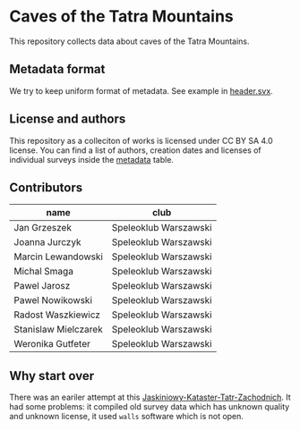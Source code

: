 # Caves of the Tatra Mountains

This repository collects data about caves of the Tatra Mountains.

## Metadata format

We try to keep uniform format of metadata. See example in [header.svx](./header.svx).

## License and authors

This repository as a colleciton of works is licensed under CC BY SA 4.0 license. You can find a list of authors, creation dates and licenses of individual surveys inside the [metadata](./compliance.md) table.

## Contributors

|        name        |         club        |
|--------------------|---------------------|
|    Jan Grzeszek    |Speleoklub Warszawski|
|   Joanna Jurczyk   |Speleoklub Warszawski|
| Marcin Lewandowski |Speleoklub Warszawski|
|    Michal Smaga    |Speleoklub Warszawski|
|    Pawel Jarosz    |Speleoklub Warszawski|
|  Pawel Nowikowski  |Speleoklub Warszawski|
| Radost Waszkiewicz |Speleoklub Warszawski|
|Stanislaw Mielczarek|Speleoklub Warszawski|
|  Weronika Gutfeter |Speleoklub Warszawski|


## Why start over

There was an eariler attempt at this [Jaskiniowy-Kataster-Tatr-Zachodnich](https://github.com/dlubom/Jaskiniowy-Kataster-Tatr-Zachodnich/). It had some problems: it compiled old survey data which has unknown quality and unknown license, it used `walls` software which is not open. 
